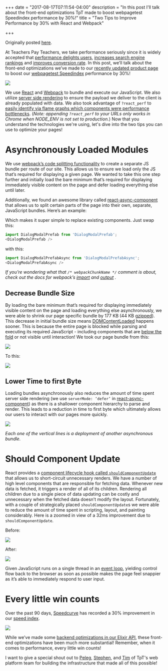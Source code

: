 +++
date = "2017-08-17T07:11:54-04:00"
description = "In this post I'll talk about the front-end optimizations TpT made to boost webpagetest Speedindex performance by 30%!"
title = "Two Tips to Improve Performance by 30% with React and Webpack"

+++

Originally posted [here](http://engineering.teacherspayteachers.com/2017/08/16/two-tips-to-improve-performance-by-30-with-react-and-webpack.html).

At Teachers Pay Teachers, we take performance seriously since it is widely accepted that [performance delights users](https://blog.kissmetrics.com/loading-time/), [increases search engine rankings](https://moz.com/blog/how-website-speed-actually-impacts-search-ranking) and [improves conversion rate](http://blog.catchpoint.com/2017/01/06/performance-impact-revenue-real/). In this post, we’ll talk about the front-end optimizations we’ve made to our [recently updated product page](http://engineering.teacherspayteachers.com/2017/06/05/challenges-faced-while-scaling-to-serve-millions-of-views-per-day.html) to boost our [webpagetest Speedindex](https://sites.google.com/a/webpagetest.org/docs/using-webpagetest/metrics/speed-index) performance by 30%!

<img src="/images/product-page-performance/prod-page-filmstrip.gif" />

We use [React](/2017-08-02-why-we-chose-react-to-help-serve-millions-of-educators.html) and [Webpack](https://webpack.js.org/) to bundle and execute our JavaScript. We also utilize [server side rendering](https://facebook.github.io/react/docs/react-dom-server.html) to ensure the payload we deliver to the client is already populated with data. We also took advantage of `?react_perf` to [easily identify via flame graphs which components were performance bottlenecks](https://facebook.github.io/react/blog/2016/11/16/react-v15.4.0.html). (*Note: appending `?react_perf` to your URLs only works in Chrome when NODE_ENV is not set to production.*) Now that you understand the technologies we're using, let's dive into the two tips you can use to optimize your pages!

# Asynchronously Loaded Modules

We use [webpack’s code splitting functionality](https://webpack.js.org/guides/code-splitting/) to create a separate JS bundle per route of our site. This allows us to ensure we load only the JS that’s required for displaying a given page. We wanted to take this one step further and initially load the bare minimum that’s required for displaying immediately visible content on the page and defer loading everything else until later.

Additionally, we found an awesome library called [react-async-component](https://github.com/ctrlplusb/react-async-component) that allows us to split certain parts of the page into their own, separate, JavaScript bundles. Here’s an example:

<script src="https://gist.github.com/ryansydnor/a6a1bf08bbb1c188e716fc698874730b.js"></script>

Which makes it super simple to replace existing components. Just swap this:

```javascript
import DialogModalPrefab from 'DialogModalPrefab';
<DialogModalPrefab />
```

with this:

```javascript
import DialogModalPrefabAsync from 'DialogModalPrefabAsync';
<DialogModalPrefabAsync />
```
*If you’re wondering what that `/* webpackChunkName */` comment is about, check out the docs for webpack’s [import](https://webpack.js.org/api/module-methods/#import-) and [output](https://webpack.js.org/configuration/output/#output-chunkfilename) .*

## Decrease Bundle Size

By loading the bare minimum that’s required for displaying immediately visible content on the page and loading everything else asynchronously, we were able to shrink our page specific bundle by 177 KB (44 KB [gzipped](https://betterexplained.com/articles/how-to-optimize-your-site-with-gzip-compression/)). This decrease in initial bundle size means [DOMContentLoaded](https://developer.mozilla.org/en-US/docs/Web/Events/DOMContentLoaded) happens sooner. This is because the entire page is blocked while parsing and executing its required JavaScript - including components that are [below the fold](https://www.optimizely.com/optimization-glossary/below-the-fold/) or not visible until interaction! We took our page bundle from this:

<img src="/images/product-page-performance/page-bundle-before.png" />

To this:

<img src="/images/product-page-performance/page-bundle-after.png" />

## Lower Time to first Byte

Loading bundles asynchronously also reduces the amount of time spent server side rendering (we use `serverMode: ‘defer’` in [react-async-component](https://github.com/ctrlplusb/react-async-component#arguments)) as there is a shallower component hierarchy to parse and render. This leads to a reduction in time to first byte which ultimately allows our users to interact with our pages more quickly.

<img src="/images/product-page-performance/asyncttfb.png" />

*Each one of the vertical lines is a deployment of another asynchronous bundle.*


# Should Component Update

React provides a [component lifecycle hook called `shouldComponentUpdate`](https://facebook.github.io/react/docs/react-component.html#shouldcomponentupdate) that allows us to short-circuit unnecessary renders. We have a number of high level components that are responsible for fetching data. Whenever new data is fetched, it triggers a render of all of its children. Rendering all children due to a single piece of data updating can be costly and unnecessary when the fetched data doesn’t modify the layout. Fortunately, with a couple of strategically placed `shouldComponentUpdate`s we were able to reduce the amount of time spent in scripting, layout, and painting considerably. Here is a zoomed in view of a 32ms improvement due to `shouldComponentUpdate`.

Before:

<img src="/images/product-page-performance/shouldComponentUpdateFlamegraph-before.png" />

After:

<img src="/images/product-page-performance/shouldComponentUpdateFlamegraph-after.jpg" />


Given JavaScript runs on a single thread in an [event loop](https://developer.mozilla.org/en-US/docs/Web/JavaScript/EventLoop), yielding control flow back to the browser as soon as possible makes the page feel snappier as it’s able to immediately respond to user input.


# Every little win counts

Over the past 90 days, [Speedcurve](speedcurve.com) has recorded a 30% improvement in our [speed index](https://sites.google.com/a/webpagetest.org/docs/using-webpagetest/metrics/speed-index).

<img src="/images/product-page-performance/speedindex.jpg" />

While we’ve made some [backend optimizations in our Elixir API](2017/08/02/reducing-elixir-backend-time-from-120ms-to-20ms-with-parallelization.html), these front-end optimizations have been much more substantial! Remember, when it comes to performance, every little win counts!

I want to give a special shout out to [Peleg](https://github.com/peleg), [Stephen](https://github.com/stephenkao), and [Tim](https://github.com/tmickel) of TpT's web platform team for building the infrastructure that made all of this possible!


